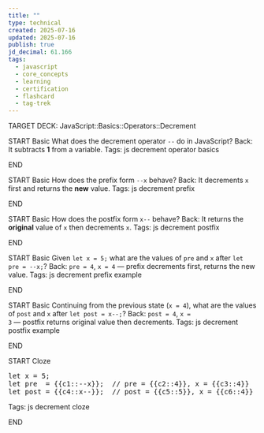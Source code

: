 ```yaml
---
title: ""
type: technical
created: 2025-07-16
updated: 2025-07-16
publish: true
jd_decimal: 61.166
tags:
  - javascript
  - core_concepts
  - learning
  - certification
  - flashcard
  - tag-trek
---
```


TARGET DECK: JavaScript::Basics::Operators::Decrement

START
Basic
What does the decrement operator <code>--</code> do in JavaScript?
Back: It subtracts <strong>1</strong> from a variable.
Tags: js decrement operator basics
<!--ID: 1752671477918-->

END

START
Basic
How does the prefix form <code>--x</code> behave?
Back: It decrements <code>x</code> first and returns the <strong>new</strong> value.
Tags: js decrement prefix
<!--ID: 1752671477921-->

END

START
Basic
How does the postfix form <code>x--</code> behave?
Back: It returns the <strong>original</strong> value of <code>x</code> then decrements <code>x</code>.
Tags: js decrement postfix
<!--ID: 1752671477922-->

END

START
Basic
Given <code>let x = 5;</code> what are the values of <code>pre</code> and <code>x</code> after <code>let pre = --x;</code>?
Back: <code>pre = 4</code>, <code>x = 4</code> — prefix decrements first, returns the new value.
Tags: js decrement prefix example
<!--ID: 1752671477923-->

END

START
Basic
Continuing from the previous state (<code>x = 4</code>), what are the values of <code>post</code> and <code>x</code> after <code>let post = x--;</code>?
Back: <code>post = 4</code>, <code>x = 3</code> — postfix returns original value then decrements.
Tags: js decrement postfix example
<!--ID: 1752671477924-->

END

START
Cloze

<pre>
let x = 5;
let pre  = {{c1::--x}};  // pre = {{c2::4}}, x = {{c3::4}}
let post = {{c4::x--}};  // post = {{c5::5}}, x = {{c6::4}}
</pre>

Tags: js decrement cloze
<!--ID: 1752671477925-->

END
